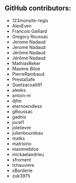 GitHub contributors:
--------------------------------
 - 123monsite-regis
 - AlexEven
 - Francois Gaillard
 - Gregory Roussac
 - Jerome Nadaud
 - Jerome Nadaud
 - Jérôme Nadaud
 - Jérôme Nadaud
 - MathiasReker
 - Maxime Biloé
 - PierreRambaud
 - PrestaSafe
 - Quetzacoalt91
 - aleeks
 - antoin-m
 - djfm
 - eternoendless
 - gRoussac
 - gadnis
 - jocel1
 - jolelievre
 - julienbourdeau
 - matks
 - matrixino
 - maximebiloe
 - mickaelandrieu
 - sfroment
 - tchauviere
 - xBorderie
 - zuk3975
